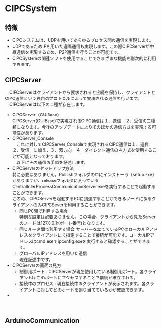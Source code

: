 # CIPCSystem

## 特徴
* CIPCシステムは、UDPを用いてあらゆるプロセス間の通信を実現します。
* UDPであるためIPを用いた遠隔通信も実現します。この際CIPCServerが中継通信を実現するため、P2P通信を行うことが可能です。
* CIPCSystemの関連ソフトを使用することでさまざまな機能を副次的に利用できます。 

## CIPCServer
　CIPCServerはクライアントから要求されると接続を保持し、クライアントとCIPC通信という独自のプロトコルによって実現される通信を行います。  
　CIPCServerは以下の二種が存在します。  
* CIPCServer（GUIBase）  
CIPCServer(GUIBase)で実現されるCIPC通信は１．送信　２．受信の二種類になります。今後のアップデートによりそのほかの通信方式を実現する可能性があります。 
* CIPCServer_Console  
　これに対してCIPCServer_Consoleで実現されるCIPC通信は１．送信　２．受信　に加え、３．双方向　４．ダイレクト通信の４方式を使用することが可能となっております。  
　以下にその通信の手順を記述します。  
* CIPCServerのセットアップ方法  
特に必要はありません。Publishフォルダの中にインストーラ（setup.exe）がありますが、releaseフォルダに入っているCentralInterProcessCommunicationServer.exeを実行することで起動することができます。  
この時、CIPCServerを起動するPCに到達することができるノードにあるクライアントのみCIPCSeverを利用することができます。  
    * 同じPC間で利用する場合  
    特別な設定は必要ありません。この場合、クライアントから見たServerのノードは127.0.0.1:(ポート番号)となります。  
    * 同じルータ間で利用する場合
    サーバーを立てているPCのローカルIPアドレスをクライアントにて指定することで接続が可能です。ローカルIPアドレスはcmd.exeでipconfig.exeを実行すると確認することができます。  
    * グローバルIPアドレスを用いた通信  
    現在記述中です。  
* CIPCServerの画面の見方  
    * 制御用ポート : CIPCServerが現在使用している制御用ポート。各クライアントはこのポートにアクセスすることで接続が確立される。  
    * 接続中のプロセス : 現在接続中のクライアントが表示されます。各クライアントに対してどのポートを割り当てているかが確認できます。  
* 
　
　
## ArduinoCommunication

